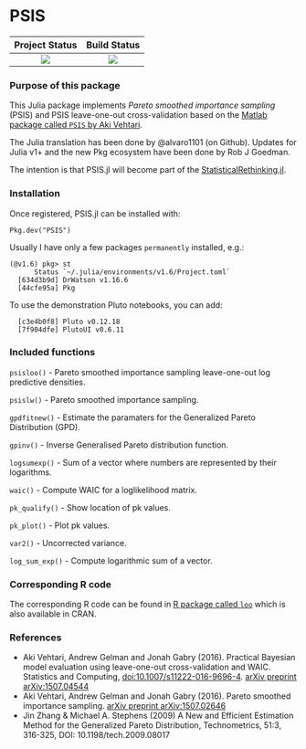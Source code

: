 # PSIS

| **Project Status**                                                               |  **Build Status**                                                                                |
|:-------------------------------------------------------------------------------:|:-----------------------------------------------------------------------------------------------:|
|![][project-status-img] | ![][CI-build] |


### Purpose of this package

This Julia package implements *Pareto smoothed importance sampling* (PSIS) and
PSIS leave-one-out cross-validation based on the [Matlab package called `PSIS` by Aki Vehtari](https://github.com/avehtari/PSIS.git).

The Julia translation has been done by @alvaro1101 (on Github). Updates for Julia v1+  and the new Pkg ecosystem have been done by Rob J Goedman.

The intention is that PSIS.jl will become part of the [StatisticalRethinking.jl](https://github.com/StatisticalRethinkingJulia/StatisticalRethinking.jl).

### Installation

Once registered, PSIS.jl can be installed with:
```
Pkg.dev("PSIS")
```
Usually I have only a few packages `permanently` installed, e.g.:
```
(@v1.6) pkg> st
      Status `~/.julia/environments/v1.6/Project.toml`
  [634d3b9d] DrWatson v1.16.6
  [44cfe95a] Pkg
```
To use the demonstration Pluto notebooks, you can add:
```
  [c3e4b0f8] Pluto v0.12.18
  [7f904dfe] PlutoUI v0.6.11
```

### Included functions

`psisloo()` -
    Pareto smoothed importance sampling leave-one-out log predictive densities.

`psislw()` -
    Pareto smoothed importance sampling.

`gpdfitnew()` -
    Estimate the paramaters for the Generalized Pareto Distribution (GPD).

`gpinv()` -
    Inverse Generalised Pareto distribution function.

`logsumexp()` -
    Sum of a vector where numbers are represented by their logarithms.

`waic()` -
    Compute WAIC for a loglikelihood matrix.

`pk_qualify()` -
    Show location of pk values.

`pk_plot()` -
    Plot pk values.

`var2()` -
    Uncorrected variance.

`log_sum_exp()` -
    Compute logarithmic sum of a vector.

### Corresponding R code

The corresponding R code can be found in [R package called
`loo`](https://github.com/stan-dev/loo) which is also available in CRAN.
                 
### References

- Aki Vehtari, Andrew Gelman and Jonah Gabry (2016). Practical
  Bayesian model evaluation using leave-one-out cross-validation
  and WAIC. Statistics and Computing, [doi:10.1007/s11222-016-9696-4](http://dx.doi.org/10.1007/s11222-016-9696-4). [arXiv preprint arXiv:1507.04544](http://arxiv.org/abs/1507.04544)
- Aki Vehtari, Andrew Gelman and Jonah Gabry (2016). Pareto
  smoothed importance sampling. [arXiv preprint arXiv:1507.02646](http://arxiv.org/abs/1507.02646)
- Jin Zhang & Michael A. Stephens (2009) A New and Efficient
  Estimation Method for the Generalized Pareto Distribution,
  Technometrics, 51:3, 316-325, DOI: 10.1198/tech.2009.08017


[CI-build]: https://github.com/goedman/PSIS.jl/workflows/CI/badge.svg?branch=master

[issues-url]: https://github.com/goedman/PSIS.jl/issues

[project-status-img]: https://img.shields.io/badge/lifecycle-wip-orange.svg
